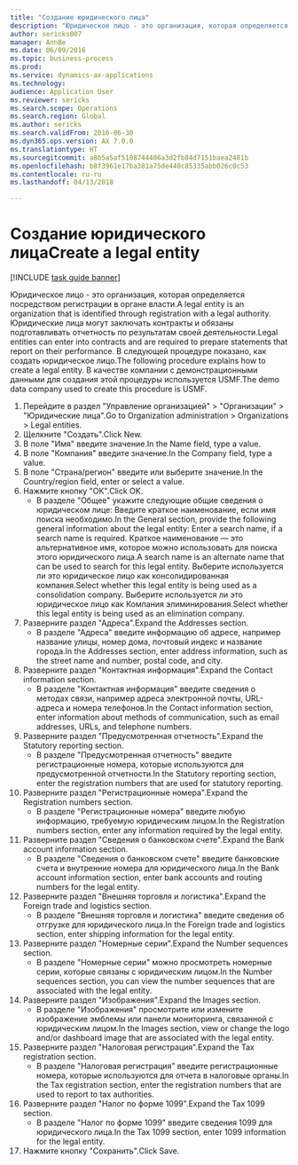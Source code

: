 ```yaml
--- 
title: "Создание юридического лица"
description: "Юридическое лицо - это организация, которая определяется посредством регистрации в органе власти."
author: sericks007
manager: AnnBe
ms.date: 06/09/2016
ms.topic: business-process
ms.prod: 
ms.service: dynamics-ax-applications
ms.technology: 
audience: Application User
ms.reviewer: sericks
ms.search.scope: Operations
ms.search.region: Global
ms.author: sericks
ms.search.validFrom: 2016-06-30
ms.dyn365.ops.version: AX 7.0.0
ms.translationtype: HT
ms.sourcegitcommit: a8b5a5af5108744406a3d2fb84d7151baea2481b
ms.openlocfilehash: b8f3961e17ba381a75de448c85335abb026c0c53
ms.contentlocale: ru-ru
ms.lasthandoff: 04/13/2018

---
```

# <a name="create-a-legal-entity"></a><span data-ttu-id="73243-103">Создание юридического лица</span><span class="sxs-lookup"><span data-stu-id="73243-103">Create a legal entity</span></span>

[!INCLUDE [task guide banner](../../includes/task-guide-banner.md)]

<span data-ttu-id="73243-104">Юридическое лицо - это организация, которая определяется посредством регистрации в органе власти.</span><span class="sxs-lookup"><span data-stu-id="73243-104">A legal entity is an organization that is identified through registration with a legal authority.</span></span> <span data-ttu-id="73243-105">Юридические лица могут заключать контракты и обязаны подготавливать отчетность по результатам своей деятельности.</span><span class="sxs-lookup"><span data-stu-id="73243-105">Legal entities can enter into contracts and are required to prepare statements that report on their performance.</span></span> <span data-ttu-id="73243-106">В следующей процедуре показано, как создать юридическое лицо.</span><span class="sxs-lookup"><span data-stu-id="73243-106">The following procedure explains how to create a legal entity.</span></span> <span data-ttu-id="73243-107">В качестве компании с демонстрационными данными для создания этой процедуры используется USMF.</span><span class="sxs-lookup"><span data-stu-id="73243-107">The demo data company used to create this procedure is USMF.</span></span>

1. <span data-ttu-id="73243-108">Перейдите в раздел "Управление организацией" > "Организации" > "Юридические лица".</span><span class="sxs-lookup"><span data-stu-id="73243-108">Go to Organization administration > Organizations > Legal entities.</span></span>
2. <span data-ttu-id="73243-109">Щелкните "Создать".</span><span class="sxs-lookup"><span data-stu-id="73243-109">Click New.</span></span>
3. <span data-ttu-id="73243-110">В поле "Имя" введите значение.</span><span class="sxs-lookup"><span data-stu-id="73243-110">In the Name field, type a value.</span></span>
4. <span data-ttu-id="73243-111">В поле "Компания" введите значение.</span><span class="sxs-lookup"><span data-stu-id="73243-111">In the Company field, type a value.</span></span>
5. <span data-ttu-id="73243-112">В поле "Страна/регион" введите или выберите значение.</span><span class="sxs-lookup"><span data-stu-id="73243-112">In the Country/region field, enter or select a value.</span></span>
6. <span data-ttu-id="73243-113">Нажмите кнопку "OК".</span><span class="sxs-lookup"><span data-stu-id="73243-113">Click OK.</span></span>
    * <span data-ttu-id="73243-114">В разделе "Общее" укажите следующие общие сведения о юридическом лице: Введите краткое наименование, если имя поиска необходимо.</span><span class="sxs-lookup"><span data-stu-id="73243-114">In the General section, provide the following general information about the legal entity: Enter a search name, if a search name is required.</span></span> <span data-ttu-id="73243-115">Краткое наименование — это альтернативное имя, которое можно использовать для поиска этого юридического лица.</span><span class="sxs-lookup"><span data-stu-id="73243-115">A search name is an alternate name that can be used to search for this legal entity.</span></span> <span data-ttu-id="73243-116">Выберите используется ли это юридическое лицо как консолидированная компания.</span><span class="sxs-lookup"><span data-stu-id="73243-116">Select whether this legal entity is being used as a consolidation company.</span></span> <span data-ttu-id="73243-117">Выберите используется ли это юридическое лицо как Компания элиминирования.</span><span class="sxs-lookup"><span data-stu-id="73243-117">Select whether this legal entity is being used as an elimination company.</span></span>  
7. <span data-ttu-id="73243-118">Разверните раздел "Адреса".</span><span class="sxs-lookup"><span data-stu-id="73243-118">Expand the Addresses section.</span></span>
    * <span data-ttu-id="73243-119">В разделе "Адреса" введите информацию об адресе, например название улицы, номер дома, почтовый индекс и название города.</span><span class="sxs-lookup"><span data-stu-id="73243-119">In the Addresses section, enter address information, such as the street name and number, postal code, and city.</span></span>  
8. <span data-ttu-id="73243-120">Разверните раздел "Контактная информация".</span><span class="sxs-lookup"><span data-stu-id="73243-120">Expand the Contact information section.</span></span>
    * <span data-ttu-id="73243-121">В разделе "Контактная информация" введите сведения о методах связи, например адреса электронной почты, URL-адреса и номера телефонов.</span><span class="sxs-lookup"><span data-stu-id="73243-121">In the Contact information section, enter information about methods of communication, such as email addresses, URLs, and telephone numbers.</span></span>  
9. <span data-ttu-id="73243-122">Разверните раздел "Предусмотренная отчетность".</span><span class="sxs-lookup"><span data-stu-id="73243-122">Expand the Statutory reporting section.</span></span>
    * <span data-ttu-id="73243-123">В разделе "Предусмотренная отчетность" введите регистрационные номера, которые используются для предусмотренной отчетности.</span><span class="sxs-lookup"><span data-stu-id="73243-123">In the Statutory reporting section, enter the registration numbers that are used for statutory reporting.</span></span>  
10. <span data-ttu-id="73243-124">Разверните раздел "Регистрационные номера".</span><span class="sxs-lookup"><span data-stu-id="73243-124">Expand the Registration numbers section.</span></span>
    * <span data-ttu-id="73243-125">В разделе "Регистрационные номера" введите любую информацию, требуемую юридическим лицом.</span><span class="sxs-lookup"><span data-stu-id="73243-125">In the Registration numbers section, enter any information required by the legal entity.</span></span>  
11. <span data-ttu-id="73243-126">Разверните раздел "Сведения о банковском счете".</span><span class="sxs-lookup"><span data-stu-id="73243-126">Expand the Bank account information section.</span></span>
    * <span data-ttu-id="73243-127">В разделе "Сведения о банковском счете" введите банковские счета и внутренние номера для юридического лица.</span><span class="sxs-lookup"><span data-stu-id="73243-127">In the Bank account information section, enter bank accounts and routing numbers for the legal entity.</span></span>  
12. <span data-ttu-id="73243-128">Разверните раздел "Внешняя торговля и логистика".</span><span class="sxs-lookup"><span data-stu-id="73243-128">Expand the Foreign trade and logistics section.</span></span>
    * <span data-ttu-id="73243-129">В разделе "Внешняя торговля и логистика" введите сведения об отгрузке для юридического лица.</span><span class="sxs-lookup"><span data-stu-id="73243-129">In the Foreign trade and logistics section, enter shipping information for the legal entity.</span></span>  
13. <span data-ttu-id="73243-130">Разверните раздел "Номерные серии".</span><span class="sxs-lookup"><span data-stu-id="73243-130">Expand the Number sequences section.</span></span>
    * <span data-ttu-id="73243-131">В разделе "Номерные серии" можно просмотреть номерные серии, которые связаны с юридическим лицом.</span><span class="sxs-lookup"><span data-stu-id="73243-131">In the Number sequences section, you can view the number sequences that are associated with the legal entity.</span></span>  
14. <span data-ttu-id="73243-132">Разверните раздел "Изображения".</span><span class="sxs-lookup"><span data-stu-id="73243-132">Expand the Images section.</span></span>
    * <span data-ttu-id="73243-133">В разделе "Изображения" просмотрите или измените изображение эмблемы или панели мониторинга, связанной с юридическим лицом.</span><span class="sxs-lookup"><span data-stu-id="73243-133">In the Images section, view or change the logo and/or dashboard image that are associated with the legal entity.</span></span>  
15. <span data-ttu-id="73243-134">Разверните раздел "Налоговая регистрация".</span><span class="sxs-lookup"><span data-stu-id="73243-134">Expand the Tax registration section.</span></span>
    * <span data-ttu-id="73243-135">В разделе "Налоговая регистрация" введите регистрационные номера, которые используются для отчета в налоговые органы.</span><span class="sxs-lookup"><span data-stu-id="73243-135">In the Tax registration section, enter the registration numbers that are used to report to tax authorities.</span></span>  
16. <span data-ttu-id="73243-136">Разверните раздел "Налог по форме 1099".</span><span class="sxs-lookup"><span data-stu-id="73243-136">Expand the Tax 1099 section.</span></span>
    * <span data-ttu-id="73243-137">В разделе "Налог по форме 1099" введите сведения 1099 для юридического лица.</span><span class="sxs-lookup"><span data-stu-id="73243-137">In the Tax 1099 section, enter 1099 information for the legal entity.</span></span>  
17. <span data-ttu-id="73243-138">Нажмите кнопку "Сохранить".</span><span class="sxs-lookup"><span data-stu-id="73243-138">Click Save.</span></span>


